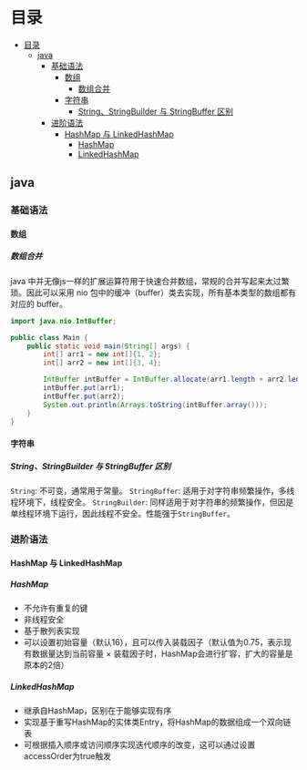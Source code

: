 # 目录

- [目录](#目录)
  - [java](#java)
    - [基础语法](#基础语法)
      - [数组](#数组)
        - [数组合并](#数组合并)
      - [字符串](#字符串)
        - [String、StringBuilder 与 StringBuffer 区别](#stringstringbuilder-与-stringbuffer-区别)
    - [进阶语法](#进阶语法)
      - [HashMap 与 LinkedHashMap](#hashmap-与-linkedhashmap)
        - [HashMap](#hashmap)
        - [LinkedHashMap](#linkedhashmap)

## java

### 基础语法

#### 数组

##### 数组合并

java 中并无像js一样的扩展运算符用于快速合并数组，常规的合并写起来太过繁琐。因此可以采用 nio 包中的缓冲（buffer）类去实现，所有基本类型的数组都有对应的 buffer。

```java
import java.nio.IntBuffer;

public class Main {
    public static void main(String[] args) {
        int[] arr1 = new int[]{1, 2};
        int[] arr2 = new int[]{3, 4};

        IntBuffer intBuffer = IntBuffer.allocate(arr1.length + arr2.length);
        intBuffer.put(arr1);
        intBuffer.put(arr2);
        System.out.println(Arrays.toString(intBuffer.array()));
    }
}
```

#### 字符串

##### String、StringBuilder 与 StringBuffer 区别

`String`: 不可变，通常用于常量。
`StringBuffer`: 适用于对字符串频繁操作，多线程环境下，线程安全。
`StringBuilder`: 同样适用于对字符串的频繁操作，但因是单线程环境下运行，因此线程不安全。性能强于`StringBuffer`。

### 进阶语法

#### HashMap 与 LinkedHashMap

##### HashMap

- 不允许有重复的键
- 非线程安全
- 基于散列表实现
- 可以设置初始容量（默认16），且可以传入装载因子（默认值为0.75，表示现有数据量达到当前容量 × 装载因子时，HashMap会进行扩容，扩大的容量是原本的2倍）

##### LinkedHashMap

- 继承自HashMap，区别在于能够实现有序
- 实现基于重写HashMap的实体类Entry，将HashMap的数据组成一个双向链表
- 可根据插入顺序或访问顺序实现迭代顺序的改变，这可以通过设置accessOrder为true触发
